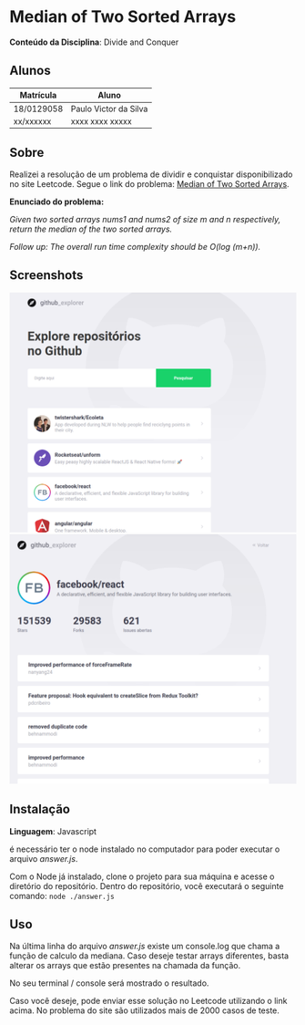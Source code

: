 # Median of Two Sorted Arrays

**Conteúdo da Disciplina**: Divide and Conquer<br>

## Alunos
|Matrícula | Aluno |
| -- | -- |
| 18/0129058  |  Paulo Victor da Silva |
| xx/xxxxxx  |  xxxx xxxx xxxxx |

## Sobre 
Realizei a resolução de um problema de dividir e conquistar disponibilizado no site Leetcode. Segue o link do problema: [Median of Two Sorted Arrays](https://leetcode.com/problems/median-of-two-sorted-arrays/).

**Enunciado do problema:** 

_Given two sorted arrays nums1 and nums2 of size m and n respectively, return the median of the two sorted arrays._

_Follow up: The overall run time complexity should be O(log (m+n))._

## Screenshots
<p align="center">
 <img src="https://github.com/twistershark/github-explorer/blob/master/uploads/dashboard.png" alt="dashboard" /> 
 <img src="https://github.com/twistershark/github-explorer/blob/master/uploads/repository.png" alt="repository" />
</p>

## Instalação 
**Linguagem**: Javascript<br>

é necessário ter o node instalado no computador para poder executar o arquivo _answer.js_.

Com o Node já instalado,  clone o projeto para sua máquina e acesse o diretório do repositório.
Dentro do repositório, você executará o seguinte comando: 
```node ./answer.js```

## Uso 
Na última linha do arquivo _answer.js_ existe um console.log que chama a função de calculo da mediana. Caso deseje testar arrays diferentes, basta alterar os arrays que estão presentes na chamada da função.

No seu terminal / console será mostrado o resultado.

Caso você deseje, pode enviar esse solução no Leetcode utilizando o link acima. No problema do site são utilizados mais de 2000 casos de teste.





